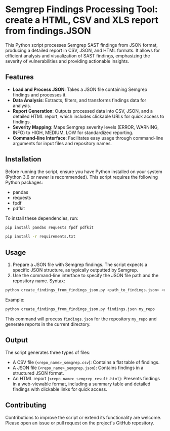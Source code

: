 # Semgrep Findings Processing Tool: create a HTML, CSV and XLS report from findings.JSON 

This Python script processes Semgrep SAST findings from JSON format, producing a detailed report in CSV, JSON, and HTML formats. It allows for efficient analysis and visualization of SAST findings, emphasizing the severity of vulnerabilities and providing actionable insights.

## Features

- **Load and Process JSON**: Takes a JSON file containing Semgrep findings and processes it.
- **Data Analysis**: Extracts, filters, and transforms findings data for analysis.
- **Report Generation**: Outputs processed data into CSV, JSON, and a detailed HTML report, which includes clickable URLs for quick access to findings.
- **Severity Mapping**: Maps Semgrep severity levels (ERROR, WARNING, INFO) to HIGH, MEDIUM, LOW for standardized reporting.
- **Command-line Interface**: Facilitates easy usage through command-line arguments for input files and repository names.

## Installation

Before running the script, ensure you have Python installed on your system (Python 3.6 or newer is recommended). This script requires the following Python packages:

- pandas
- requests
- fpdf
- pdfkit

To install these dependencies, run:

```bash
pip install pandas requests fpdf pdfkit
```

```bash
pip install -r requirements.txt
```

## Usage

1. Prepare a JSON file with Semgrep findings. The script expects a specific JSON structure, as typically outputted by Semgrep.
2. Use the command-line interface to specify the JSON file path and the repository name. Syntax:

```bash
python create_findings_from_findings_json.py <path_to_findings.json> <repo_name>
```

Example:

```bash
python create_findings_from_findings_json.py findings.json my_repo
```

This command will process `findings.json` for the repository `my_repo` and generate reports in the current directory.

## Output

The script generates three types of files:

- A CSV file (`<repo_name>_semgrep.csv`): Contains a flat table of findings.
- A JSON file (`<repo_name>_semgrep.json`): Contains findings in a structured JSON format.
- An HTML report (`<repo_name>_semgrep_result.html`): Presents findings in a web-viewable format, including a summary table and detailed findings with clickable links for quick access.

## Contributing

Contributions to improve the script or extend its functionality are welcome. Please open an issue or pull request on the project's GitHub repository.
